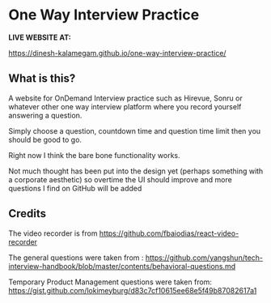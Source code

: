 # One Way Interview Practice 
**LIVE WEBSITE AT:** 

https://dinesh-kalamegam.github.io/one-way-interview-practice/

## What is this? 
A website for OnDemand Interview practice such as Hirevue, Sonru or whatever other one way interview platform where you record yourself answering a question. 

Simply choose a question, countdown time and question time limit then you should be good to go.

Right now I think the bare bone functionality works. 

Not much thought has been put into the design yet (perhaps something with a corporate aesthetic) so overtime the UI should improve and more questions I find on GitHub will be added 

## Credits 

The video recorder is from 
https://github.com/fbaiodias/react-video-recorder 

The general questions were taken from :
https://github.com/yangshun/tech-interview-handbook/blob/master/contents/behavioral-questions.md

Temporary Product Management questions were taken from:
https://gist.github.com/lokimeyburg/d83c7cf10615ee68e5f49b87082617a1
